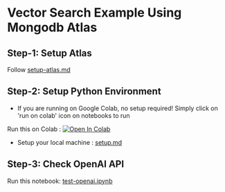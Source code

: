 # Vector Search Example Using Mongodb Atlas

## Step-1: Setup Atlas

Follow [setup-atlas.md](setup-atlas.md)

## Step-2: Setup Python Environment

* If you are running on Google Colab, no setup required!  Simply click on 'run on colab' icon on notebooks to run

Run this on Colab : 
[![Open In Colab](https://colab.research.google.com/assets/colab-badge.svg)](https://colab.research.google.com/github/sujee/mongodb-atlas-vector-search/)

* Setup your local machine : [setup.md](setup.md)

## Step-3: Check OpenAI API

Run this notebook: [test-openai.ipynb](test-openai.ipynb)
